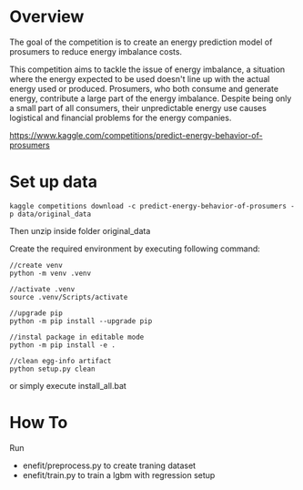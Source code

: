 # Overview
The goal of the competition is to create an energy prediction model of prosumers to reduce energy imbalance costs.

This competition aims to tackle the issue of energy imbalance, a situation where the energy expected to be used doesn't line up with the actual energy used or produced. Prosumers, who both consume and generate energy, contribute a large part of the energy imbalance. Despite being only a small part of all consumers, their unpredictable energy use causes logistical and financial problems for the energy companies.

https://www.kaggle.com/competitions/predict-energy-behavior-of-prosumers

# Set up data

```
kaggle competitions download -c predict-energy-behavior-of-prosumers -p data/original_data

```

Then unzip inside folder original_data

Create the required environment by executing following command:
```
//create venv
python -m venv .venv

//activate .venv
source .venv/Scripts/activate

//upgrade pip
python -m pip install --upgrade pip

//instal package in editable mode
python -m pip install -e .

//clean egg-info artifact
python setup.py clean
```

or simply execute install_all.bat
# How To

Run
- enefit/preprocess.py to create traning dataset
- enefit/train.py to train a lgbm with regression setup
